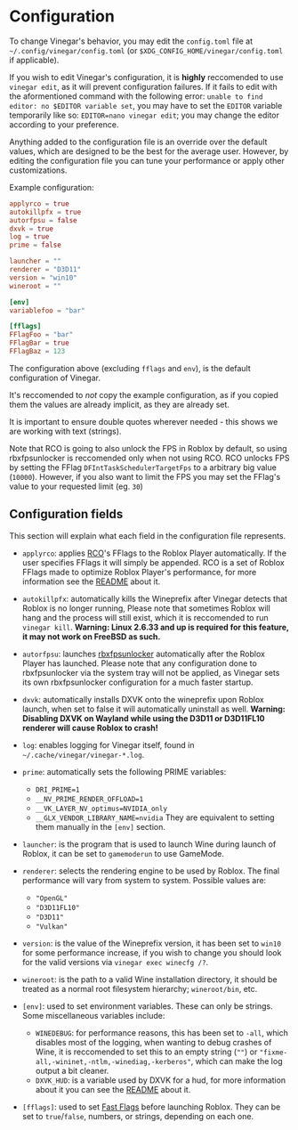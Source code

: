 # Configuration

To change Vinegar's behavior, you may edit the `config.toml` file at `~/.config/vinegar/config.toml` (or `$XDG_CONFIG_HOME/vinegar/config.toml` if applicable).

If you wish to edit Vinegar's configuration, it is **highly** reccomended to use `vinegar edit`, as it will prevent configuration failures. If it fails to edit with the aformentioned command with the following error: `unable to find editor: no $EDITOR variable set`, you may have to set the `EDITOR` variable temporarily like so: `EDITOR=nano vinegar edit`; you may change the editor according to your preference.


Anything added to the configuration file is an override over the default values, which are designed to be the best for the average user. However, by editing the configuration file you can tune your performance or apply other customizations.

Example configuration:

```toml
applyrco = true
autokillpfx = true
autorfpsu = false
dxvk = true
log = true
prime = false

launcher = ""
renderer = "D3D11"
version = "win10"
wineroot = ""

[env]
variablefoo = "bar"

[fflags]
FFlagFoo = "bar"
FFlagBar = true
FFlagBaz = 123
```

The configuration above (excluding `fflags` and `env`), is the default configuration of Vinegar.

It's reccomended to *not* copy the example configuration, as if you copied them the values are already implicit, as they are already set.

It is important to ensure double quotes wherever needed - this shows we are working with text (strings).

Note that RCO is going to also unlock the FPS in Roblox by default, so using rbxfpsunlocker is reccomended only when not using RCO.
RCO unlocks FPS by setting the FFlag `DFIntTaskSchedulerTargetFps` to a arbitrary big value (`10000`). However, if you also want to limit the FPS you may set the FFlag's value to your requested limit (eg. `30`)

## Configuration fields

This section will explain what each field in the configuration file represents.

- `applyrco`: applies [RCO](https://github.com/L8X/Roblox-Client-Optimizer)'s FFlags to the Roblox Player automatically. If the user specifies FFlags it will simply be appended. RCO is a set of Roblox FFlags made to optimize Roblox Player's performance, for more information see the [README](https://github.com/L8X/Roblox-Client-Optimizer/blob/main/README.md) about it.

- `autokillpfx`: automatically kills the Wineprefix after Vinegar detects that Roblox is no longer running, Please note that sometimes Roblox will hang and the process will still exist, which it is reccomended to run `vinegar kill`. **Warning: Linux 2.6.33 and up is required for this feature, it may not work on FreeBSD as such.**

- `autorfpsu`: launches [rbxfpsunlocker](https://github.com/axstin/rbxfpsunlocker) automatically after the Roblox Player has launched. Please note that any configuration done to rbxfpsunlocker via the system tray will not be applied, as Vinegar sets its own rbxfpsunlocker configuration for a much faster startup.

- `dxvk`: automatically installs DXVK onto the wineprefix upon Roblox launch, when set to false it will automatically uninstall as well. **Warning: Disabling DXVK on Wayland while using the D3D11 or D3D11FL10 renderer will cause Roblox to crash!**

- `log`: enables logging for Vinegar itself, found in `~/.cache/vinegar/vinegar-*.log`.

- `prime`: automatically sets the following PRIME variables:
  - `DRI_PRIME=1`
  - `__NV_PRIME_RENDER_OFFLOAD=1`
  - `__VK_LAYER_NV_optimus=NVIDIA_only`
  - `__GLX_VENDOR_LIBRARY_NAME=nvidia`
  They are equivalent to setting them manually in the `[env]` section.

- `launcher`: is the program that is used to launch Wine during launch of Roblox, it can be set to `gamemoderun` to use GameMode.

- `renderer`: selects the rendering engine to be used by Roblox. The final performance will vary from system to system. Possible values are:
    - `"OpenGL"`
    - `"D3D11FL10"`
    - `"D3D11"`
    - `"Vulkan"`

- `version`: is the value of the Wineprefix version, it has been set to `win10` for some performance increase, if you wish to change you should look for the valid versions via `vinegar exec winecfg /?`.

- `wineroot`: is the path to a valid Wine installation directory, it should be treated as a normal root filesystem hierarchy; `wineroot/bin`, etc.

- `[env]`: used to set environment variables. These can only be strings. Some miscellaneous variables include:
  - `WINEDEBUG`: for performance reasons, this has been set to `-all`, which disables most of the logging, when wanting to debug crashes of Wine, it is reccomended to set this to an empty string (`""`) or `"fixme-all,-wininet,-ntlm,-winediag,-kerberos"`, which can make the log output a bit cleaner.
  - `DXVK_HUD`: is a variable used by DXVK for a hud, for more information about it you can see the [README](https://github.com/doitsujin/dxvk#hud) about it.


- `[fflags]`: used to set [Fast Flags](https://fflag.eryn.io/about) before launching Roblox. They can be set to `true`/`false`, numbers, or strings, depending on each one.
